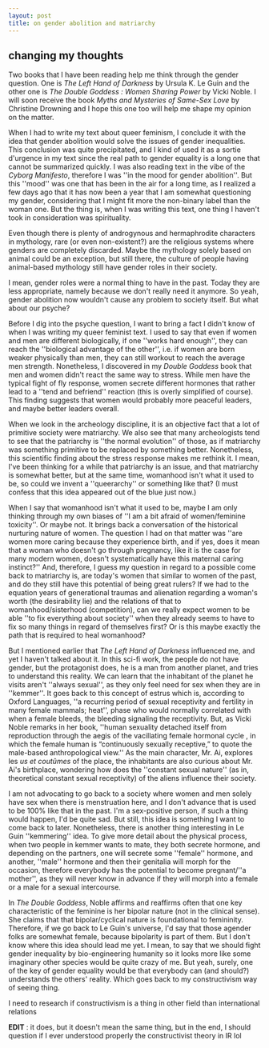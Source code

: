 ```yaml
---
layout: post
title: on gender abolition and matriarchy
---
```


## changing my thoughts

Two books that I have been reading help me think through the gender question. One is _The Left Hand of Darkness_ by Ursula K. Le Guin and the other one is _The Double Goddess : Women Sharing Power_ by Vicki Noble. I will soon receive the book _Myths and Mysteries of Same-Sex Love_ by Christine Drowning and I hope this one too will help me shape my opinion on the matter.

  

When I had to write my text about queer feminism, I conclude it with the idea that gender abolition would solve the issues of gender inequalities. This conclusion was quite precipitated, and I kind of used it as a sortie d'urgence in my text since the real path to gender equality is a long one that cannot be summarized quickly. I was also reading text in the vibe of the _Cyborg Manifesto_, therefore I was ''in the mood for gender abolition''. But this ''mood'' was one that has been in the air for a long time, as I realized a few days ago that it has now been a year that I am somewhat questioning my gender, considering that I might fit more the non-binary label than the woman one. But the thing is, when I was writing this text, one thing I haven't took in consideration was spirituality.

  

Even though there is plenty of androgynous and hermaphrodite characters in mythology, rare (or even non-existent?) are the religious systems where genders are completely discarded. Maybe the mythology solely based on animal could be an exception, but still there, the culture of people having animal-based mythology still have gender roles in their society.

  

I mean, gender roles were a normal thing to have in the past. Today they are less appropriate, namely because we don't really need it anymore. So yeah, gender abolition now wouldn't cause any problem to society itself. But what about our psyche?

  

Before I dig into the psyche question, I want to bring a fact I didn't know of when I was writing my queer feminist text. I used to say that even if women and men are different biologically, if one ''works hard enough'', they can reach the ''biological advantage of the other'', i.e. if women are born weaker physically than men, they can still workout to reach the average men strength. Nonetheless, I discovered in my _Double Goddess_ book that men and women didn't react the same way to stress. While men have the typical fight of fly response, women secrete different hormones that rather lead to a ''tend and befriend'' reaction (this is overly simplified of course). This finding suggests that women would probably more peaceful leaders, and maybe better leaders overall.

  

When we look in the archeology discipline, it is an objective fact that a lot of primitive society were matriarchy. We also see that many archeologists tend to see that the patriarchy is ''the normal evolution'' of those, as if matriarchy was something primitive to be replaced by something better. Nonetheless, this scientific finding about the stress response makes me rethink it. I mean, I've been thinking for a while that patriarchy is an issue, and that matriarchy is somewhat better, but at the same time, womanhood isn't what it used to be, so could we invent a ''queerarchy'' or something like that? (I must confess that this idea appeared out of the blue just now.)  

  

When I say that womanhood isn't what it used to be, maybe I am only thinking through my own biases of ''I am a bit afraid of women/feminine toxicity''. Or maybe not. It brings back a conversation of the historical nurturing nature of women. The question I had on that matter was ''are women more caring because they experience birth, and if yes, does it mean that a woman who doesn't go through pregnancy, like it is the case for many modern women, doesn't systematically have this maternal caring instinct?'' And, therefore, I guess my question in regard to a possible come back to matriarchy is, are today's women that similar to women of the past, and do they still have this potential of being great rulers? If we had to the equation years of generational traumas and alienation regarding a woman's worth (the desirability lie) and the relations of that to womanhood/sisterhood (competition), can we really expect women to be able ''to fix everything about society'' when they already seems to have to fix so many things in regard of themselves first? Or is this maybe exactly the path that is required to heal womanhood?

  

But I mentioned earlier that _The Left Hand of Darkness_ influenced me, and yet I haven't talked about it. In this sci-fi work, the people do not have gender, but the protagonist does, he is a man from another planet, and tries to understand this reality. We can learn that the inhabitant of the planet he visits aren't ''always sexual'', as they only feel need for sex when they are in ''kemmer''. It goes back to this concept of estrus which is, according to Oxford Languages, ''a recurring period of sexual receptivity and fertility in many female mammals; heat'', phase who would normally correlated with when a female bleeds, the bleeding signaling the receptivity. But, as Vicki Noble remarks in her book, ''human sexuality detached itself from reproduction through the aegis of the vacillating female hormonal cycle , in which the female human is “continuously sexually receptive,” to quote the male-based anthropological view.'' As the main character, Mr. Ai, explores les _us et coutûmes_ of the place, the inhabitants are also curious about Mr. Ai's birthplace, wondering how does the ''constant sexual nature'' (as in, theoretical constant sexual receptivity) of the aliens influence their society.

  

I am not advocating to go back to a society where women and men solely have sex when there is menstruation here, and I don't advance that is used to be 100% like that in the past. I'm a sex-positive person, if such a thing would happen, I'd be quite sad. But still, this idea is something I want to come back to later. Nonetheless, there is another thing interesting in Le Guin ''kemmering'' idea. To give more detail about the physical process, when two people in kemmer wants to mate, they both secrete hormone, and depending on the partners, one will secrete some ''female'' hormone, and another, ''male'' hormone and then their genitalia will morph for the occasion, therefore everybody has the potential to become pregnant/''a mother'', as they will never know in advance if they will morph into a female or a male for a sexual intercourse.

  

In _The Double Goddess_, Noble affirms and reaffirms often that one key characteristic of the feminine is her bipolar nature (not in the clinical sense). She claims that that bipolar/cyclical nature is foundational to femininity. Therefore, if we go back to Le Guin's universe, I'd say that those agender folks are somewhat female, because bipolarity is part of them. But I don't know where this idea should lead me yet. I mean, to say that we should fight gender inequality by bio-engineering humanity so it looks more like some imaginary other species would be quite crazy of me. But yeah, surely, one of the key of gender equality would be that everybody can (and should?) understands the others' reality. Which goes back to my constructivism way of seeing thing.  
  
I need to research if constructivism is a thing in other field than international relations  

**EDIT** : it does, but it doesn't mean the same thing, but in the end, I should question if I ever understood properly the constructivist theory in IR lol


